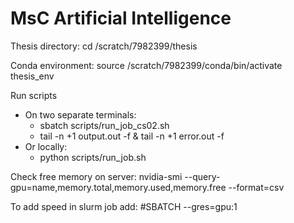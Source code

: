 # MsC Artificial Intelligence

Thesis directory:
cd /scratch/7982399/thesis

Conda environment:
source /scratch/7982399/conda/bin/activate thesis_env

Run scripts
- On two separate terminals:
    - sbatch scripts/run_job_cs02.sh
    - tail -n +1 output.out -f & tail -n +1 error.out -f
- Or locally:
    - python scripts/run_job.sh

Check free memory on server:
nvidia-smi --query-gpu=name,memory.total,memory.used,memory.free --format=csv

To add speed in slurm job add:
#SBATCH --gres=gpu:1
